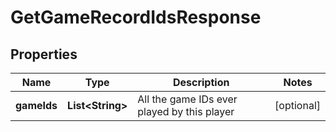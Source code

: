 
# GetGameRecordIdsResponse

## Properties
Name | Type | Description | Notes
------------ | ------------- | ------------- | -------------
**gameIds** | **List&lt;String&gt;** | All the game IDs ever played by this player  |  [optional]



